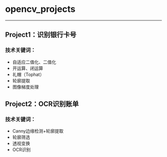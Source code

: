 # opencv_projects

---

## **Project1：识别银行卡号**
### 技术关键词：
- 自适应二值化、二值化
- 开运算、闭运算
- 礼帽（Tophat）
- 轮廓提取
- 图像梯度处理

## **Project2：OCR识别账单**
### 技术关键词：
- Canny边缘检测+轮廓提取
- 轮廓筛选
- 透视变换
- OCR识别
